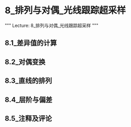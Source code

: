 # 8_排列与对偶_光线跟踪超采样
"""
Lecture: 8_排列与对偶_光线跟踪超采样
"""
## 8.1_差异值的计算
## 8.2_对偶变换
## 8.3_直线的排列
## 8.4_层阶与偏差
## 8.5_注释及评论
